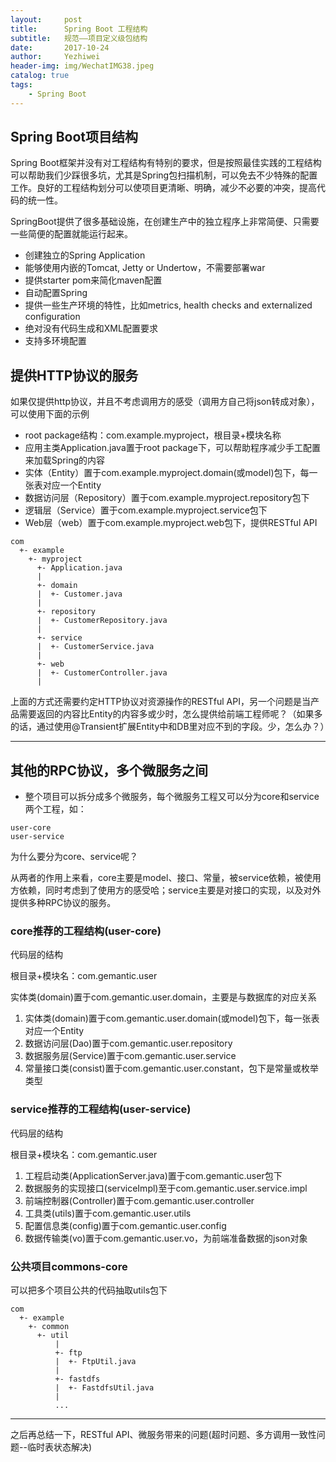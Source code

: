 ```yaml
---
layout:     post
title:      Spring Boot 工程结构
subtitle:   规范——项目定义级包结构
date:       2017-10-24
author:     Yezhiwei
header-img: img/WechatIMG38.jpeg
catalog: true
tags:
    - Spring Boot
---
```



## Spring Boot项目结构

Spring Boot框架并没有对工程结构有特别的要求，但是按照最佳实践的工程结构可以帮助我们少踩很多坑，尤其是Spring包扫描机制，可以免去不少特殊的配置工作。良好的工程结构划分可以使项目更清晰、明确，减少不必要的冲突，提高代码的统一性。

SpringBoot提供了很多基础设施，在创建生产中的独立程序上非常简便、只需要一些简便的配置就能运行起来。

* 创建独立的Spring Application
* 能够使用内嵌的Tomcat, Jetty or Undertow，不需要部署war
* 提供starter pom来简化maven配置
* 自动配置Spring
* 提供一些生产环境的特性，比如metrics, health checks and externalized configuration
* 绝对没有代码生成和XML配置要求
* 支持多环境配置

## 提供HTTP协议的服务

如果仅提供http协议，并且不考虑调用方的感受（调用方自己将json转成对象），可以使用下面的示例

* root package结构：com.example.myproject，根目录+模块名称
* 应用主类Application.java置于root package下，可以帮助程序减少手工配置来加载Spring的内容
* 实体（Entity）置于com.example.myproject.domain(或model)包下，每一张表对应一个Entity
* 数据访问层（Repository）置于com.example.myproject.repository包下
* 逻辑层（Service）置于com.example.myproject.service包下
* Web层（web）置于com.example.myproject.web包下，提供RESTful API

```
com
  +- example
    +- myproject
      +- Application.java
      |
      +- domain
      |  +- Customer.java
      |
      +- repository
      |  +- CustomerRepository.java
      |
      +- service
      |  +- CustomerService.java
      |
      +- web
      |  +- CustomerController.java
      |
```

上面的方式还需要约定HTTP协议对资源操作的RESTful API，另一个问题是当产品需要返回的内容比Entity的内容多或少时，怎么提供给前端工程师呢？（如果多的话，通过使用@Transient扩展Entity中和DB里对应不到的字段。少，怎么办？）

***


## 其他的RPC协议，多个微服务之间

* 整个项目可以拆分成多个微服务，每个微服务工程又可以分为core和service两个工程，如：

```
user-core
user-service
```

为什么要分为core、service呢？

从两者的作用上来看，core主要是model、接口、常量，被service依赖，被使用方依赖，同时考虑到了使用方的感受哈；service主要是对接口的实现，以及对外提供多种RPC协议的服务。

### core推荐的工程结构(user-core)

代码层的结构

根目录+模块名：com.gemantic.user

实体类(domain)置于com.gemantic.user.domain，主要是与数据库的对应关系

1. 实体类(domain)置于com.gemantic.user.domain(或model)包下，每一张表对应一个Entity
2. 数据访问层(Dao)置于com.gemantic.user.repository
3. 数据服务层(Service)置于com.gemantic.user.service
4. 常量接口类(consist)置于com.gemantic.user.constant，包下是常量或枚举类型

### service推荐的工程结构(user-service)

代码层的结构

根目录+模块名：com.gemantic.user 

1. 工程启动类(ApplicationServer.java)置于com.gemantic.user包下
2. 数据服务的实现接口(serviceImpl)至于com.gemantic.user.service.impl
3. 前端控制器(Controller)置于com.gemantic.user.controller
4. 工具类(utils)置于com.gemantic.user.utils
5. 配置信息类(config)置于com.gemantic.user.config
6. 数据传输类(vo)置于com.gemantic.user.vo，为前端准备数据的json对象


### 公共项目commons-core

可以把多个项目公共的代码抽取utils包下

```
com
  +- example
    +- common
      +- util
	      |
	      +- ftp
	      |  +- FtpUtil.java
	      |
	      +- fastdfs
	      |  +- FastdfsUtil.java
	      |
	      ...
```

***

之后再总结一下，RESTful API、微服务带来的问题(超时问题、多方调用一致性问题--临时表状态解决)

